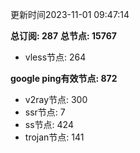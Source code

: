 更新时间2023-11-01 09:47:14

**总订阅: 287**
**总节点: 15767**
- vless节点: 264

**google ping有效节点: 872**
- v2ray节点: 300
- ssr节点: 7
- ss节点: 424
- trojan节点: 141
